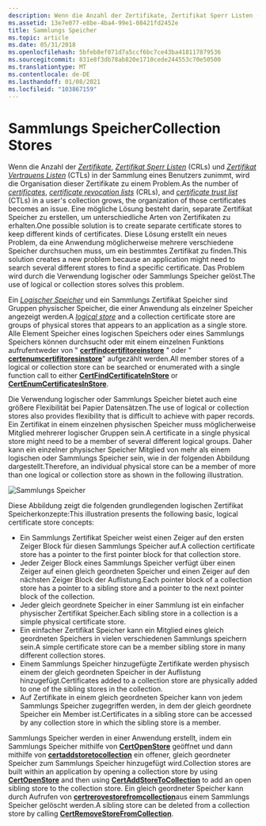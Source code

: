 ```yaml
---
description: Wenn die Anzahl der Zertifikate, Zertifikat Sperr Listen (CRLs) und Zertifikat Vertrauens Listen (CTLs) in der Sammlung eines Benutzers zunimmt, wird die Organisation dieser Zertifikate zu einem Problem.
ms.assetid: 13e7e077-e8be-4ba4-99e1-08421fd2452e
title: Sammlungs Speicher
ms.topic: article
ms.date: 05/31/2018
ms.openlocfilehash: 5bfeb8ef071d7a5ccf6bc7ce43ba418117879536
ms.sourcegitcommit: 831e8f3db78ab820e1710cede244553c70e50500
ms.translationtype: MT
ms.contentlocale: de-DE
ms.lasthandoff: 01/08/2021
ms.locfileid: "103867159"
---
```

# <a name="collection-stores"></a><span data-ttu-id="0aece-103">Sammlungs Speicher</span><span class="sxs-lookup"><span data-stu-id="0aece-103">Collection Stores</span></span>

<span data-ttu-id="0aece-104">Wenn die Anzahl der [*Zertifikate*](../secgloss/c-gly.md), [*Zertifikat Sperr Listen*](../secgloss/c-gly.md) (CRLs) und [*Zertifikat Vertrauens Listen*](../secgloss/c-gly.md) (CTLs) in der Sammlung eines Benutzers zunimmt, wird die Organisation dieser Zertifikate zu einem Problem.</span><span class="sxs-lookup"><span data-stu-id="0aece-104">As the number of [*certificates*](../secgloss/c-gly.md), [*certificate revocation lists*](../secgloss/c-gly.md) (CRLs), and [*certificate trust list*](../secgloss/c-gly.md) (CTLs) in a user's collection grows, the organization of those certificates becomes an issue.</span></span> <span data-ttu-id="0aece-105">Eine mögliche Lösung besteht darin, separate Zertifikat Speicher zu erstellen, um unterschiedliche Arten von Zertifikaten zu erhalten.</span><span class="sxs-lookup"><span data-stu-id="0aece-105">One possible solution is to create separate certificate stores to keep different kinds of certificates.</span></span> <span data-ttu-id="0aece-106">Diese Lösung erstellt ein neues Problem, da eine Anwendung möglicherweise mehrere verschiedene Speicher durchsuchen muss, um ein bestimmtes Zertifikat zu finden.</span><span class="sxs-lookup"><span data-stu-id="0aece-106">This solution creates a new problem because an application might need to search several different stores to find a specific certificate.</span></span> <span data-ttu-id="0aece-107">Das Problem wird durch die Verwendung logischer oder Sammlungs Speicher gelöst.</span><span class="sxs-lookup"><span data-stu-id="0aece-107">The use of logical or collection stores solves this problem.</span></span>

<span data-ttu-id="0aece-108">Ein [*Logischer Speicher*](../secgloss/l-gly.md) und ein Sammlungs Zertifikat Speicher sind Gruppen physischer Speicher, die einer Anwendung als einzelner Speicher angezeigt werden.</span><span class="sxs-lookup"><span data-stu-id="0aece-108">A [*logical store*](../secgloss/l-gly.md) and a collection certificate store are groups of physical stores that appears to an application as a single store.</span></span> <span data-ttu-id="0aece-109">Alle Element Speicher eines logischen Speichers oder eines Sammlungs Speichers können durchsucht oder mit einem einzelnen Funktions aufrufentweder von " [**certfindcertifitoreinstore**](/windows/desktop/api/Wincrypt/nf-wincrypt-certfindcertificateinstore) " oder " [**certenumcertifitoresinstore**](/windows/desktop/api/Wincrypt/nf-wincrypt-certenumcertificatesinstore)" aufgezählt werden.</span><span class="sxs-lookup"><span data-stu-id="0aece-109">All member stores of a logical or collection store can be searched or enumerated with a single function call to either [**CertFindCertificateInStore**](/windows/desktop/api/Wincrypt/nf-wincrypt-certfindcertificateinstore) or [**CertEnumCertificatesInStore**](/windows/desktop/api/Wincrypt/nf-wincrypt-certenumcertificatesinstore).</span></span>

<span data-ttu-id="0aece-110">Die Verwendung logischer oder Sammlungs Speicher bietet auch eine größere Flexibilität bei Papier Datensätzen.</span><span class="sxs-lookup"><span data-stu-id="0aece-110">The use of logical or collection stores also provides flexibility that is difficult to achieve with paper records.</span></span> <span data-ttu-id="0aece-111">Ein Zertifikat in einem einzelnen physischen Speicher muss möglicherweise Mitglied mehrerer logischer Gruppen sein.</span><span class="sxs-lookup"><span data-stu-id="0aece-111">A certificate in a single physical store might need to be a member of several different logical groups.</span></span> <span data-ttu-id="0aece-112">Daher kann ein einzelner physischer Speicher Mitglied von mehr als einem logischen oder Sammlungs Speicher sein, wie in der folgenden Abbildung dargestellt.</span><span class="sxs-lookup"><span data-stu-id="0aece-112">Therefore, an individual physical store can be a member of more than one logical or collection store as shown in the following illustration.</span></span>

![Sammlungs Speicher](images/mancert.png)

<span data-ttu-id="0aece-114">Diese Abbildung zeigt die folgenden grundlegenden logischen Zertifikat Speicherkonzepte:</span><span class="sxs-lookup"><span data-stu-id="0aece-114">This illustration presents the following basic, logical certificate store concepts:</span></span>

-   <span data-ttu-id="0aece-115">Ein Sammlungs Zertifikat Speicher weist einen Zeiger auf den ersten Zeiger Block für diesen Sammlungs Speicher auf.</span><span class="sxs-lookup"><span data-stu-id="0aece-115">A collection certificate store has a pointer to the first pointer block for that collection store.</span></span>
-   <span data-ttu-id="0aece-116">Jeder Zeiger Block eines Sammlungs Speicher verfügt über einen Zeiger auf einen gleich geordneten Speicher und einen Zeiger auf den nächsten Zeiger Block der Auflistung.</span><span class="sxs-lookup"><span data-stu-id="0aece-116">Each pointer block of a collection store has a pointer to a sibling store and a pointer to the next pointer block of the collection.</span></span>
-   <span data-ttu-id="0aece-117">Jeder gleich geordnete Speicher in einer Sammlung ist ein einfacher physischer Zertifikat Speicher.</span><span class="sxs-lookup"><span data-stu-id="0aece-117">Each sibling store in a collection is a simple physical certificate store.</span></span>
-   <span data-ttu-id="0aece-118">Ein einfacher Zertifikat Speicher kann ein Mitglied eines gleich geordneten Speichers in vielen verschiedenen Sammlungs speichern sein.</span><span class="sxs-lookup"><span data-stu-id="0aece-118">A simple certificate store can be a member sibling store in many different collection stores.</span></span>
-   <span data-ttu-id="0aece-119">Einem Sammlungs Speicher hinzugefügte Zertifikate werden physisch einem der gleich geordneten Speicher in der Auflistung hinzugefügt.</span><span class="sxs-lookup"><span data-stu-id="0aece-119">Certificates added to a collection store are physically added to one of the sibling stores in the collection.</span></span>
-   <span data-ttu-id="0aece-120">Auf Zertifikate in einem gleich geordneten Speicher kann von jedem Sammlungs Speicher zugegriffen werden, in dem der gleich geordnete Speicher ein Member ist.</span><span class="sxs-lookup"><span data-stu-id="0aece-120">Certificates in a sibling store can be accessed by any collection store in which the sibling store is a member.</span></span>

<span data-ttu-id="0aece-121">Sammlungs Speicher werden in einer Anwendung erstellt, indem ein Sammlungs Speicher mithilfe von [**CertOpenStore**](/windows/desktop/api/Wincrypt/nf-wincrypt-certopenstore) geöffnet und dann mithilfe von [**certaddstoretocollection**](/windows/desktop/api/Wincrypt/nf-wincrypt-certaddstoretocollection) ein offener, gleich geordneter Speicher zum Sammlungs Speicher hinzugefügt wird.</span><span class="sxs-lookup"><span data-stu-id="0aece-121">Collection stores are built within an application by opening a collection store by using [**CertOpenStore**](/windows/desktop/api/Wincrypt/nf-wincrypt-certopenstore) and then using [**CertAddStoreToCollection**](/windows/desktop/api/Wincrypt/nf-wincrypt-certaddstoretocollection) to add an open sibling store to the collection store.</span></span> <span data-ttu-id="0aece-122">Ein gleich geordneter Speicher kann durch Aufrufen von [**certrerovestorefromcollection**](/windows/desktop/api/Wincrypt/nf-wincrypt-certremovestorefromcollection)aus einem Sammlungs Speicher gelöscht werden.</span><span class="sxs-lookup"><span data-stu-id="0aece-122">A sibling store can be deleted from a collection store by calling [**CertRemoveStoreFromCollection**](/windows/desktop/api/Wincrypt/nf-wincrypt-certremovestorefromcollection).</span></span>

 

 

